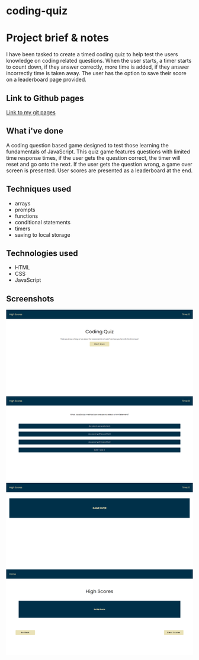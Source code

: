 # coding-quiz

# Project brief & notes

I have been tasked to create a timed coding quiz to help test the users knowledge on coding related questions. When the user starts, a timer starts to count down, if they answer correctly, more time is added, if they answer incorrectly time is taken away. The user has the option to save their score on a leaderboard page provided.

## Link to Github pages

<a href= "https://tigerbath.github.io/coding-quiz">Link to my git pages</a>

## What i've done

A coding question based game designed to test those learning the fundamentals of JavaScript. This quiz game features questions with limited time response times, if the user gets the question correct, the timer will reset and go onto the next. If the user gets the question wrong, a game over screen is presented. User scores are presented as a leaderboard at the end.

## Techniques used

- arrays
- prompts
- functions
- conditional statements
- timers
- saving to local storage

## Technologies used

- HTML
- CSS
- JavaScript

## Screenshots

![Home](/assets/Images/codingQuiz.png)
![In Game](/assets/Images/Code-Quiz-Question.png)
![Game Over](/assets/Images/Code-Quiz-Game-Over.png)
![Leaderboard](/assets/Images/Code-Quiz-Highscores.png)
